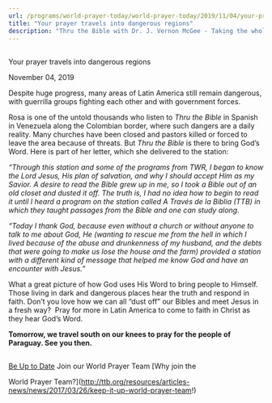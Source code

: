 ```yaml
---
url: /programs/world-prayer-today/world-prayer-today/2019/11/04/your-prayer-travels-into-dangerous-regions
title: "Your prayer travels into dangerous regions"
description: "Thru the Bible with Dr. J. Vernon McGee - Taking the whole Word to the whole world"
---
```







## 
 Your prayer travels into dangerous regions


November 04, 2019




Despite huge progress, many areas of Latin America still remain dangerous, with guerrilla groups fighting each other and with government forces. 


Rosa is one of the untold thousands who listen to *Thru the Bible* in Spanish in Venezuela along the Colombian border, where such dangers are a daily reality. Many churches have been closed and pastors killed or forced to leave the area because of threats. But *Thru the Bible* is there to bring God’s Word. Here is part of her letter, which she delivered to the station:


*“Through this station and some of the programs from TWR, I began to know the Lord Jesus, His plan of salvation, and why I should accept Him as my Savior. A desire to read the Bible grew up in me, so I took a Bible out of an old closet and dusted it off. The truth is, I had no idea how to begin to read it until I heard a program on the station called* *A Través de la Biblia (TTB) in which they taught passages from the Bible and one can study along.*


*“Today I thank God, because even without a church or without anyone to talk to me about God, He (wanting to rescue me from the hell in which I lived because of the abuse and drunkenness of my husband, and the debts that were going to make us lose the house and the farm) provided a station with a different kind of message that helped me know God and have an encounter with Jesus.”*


What a great picture of how God uses His Word to bring people to Himself. Those living in dark and dangerous places hear the truth and respond in faith. Don’t you love how we can all “dust off” our Bibles and meet Jesus in a fresh way?  Pray for more in Latin America to come to faith in Christ as they hear God’s Word. 


**Tomorrow, we travel south on our knees to pray for the people of Paraguay. See you then.** 







## 




[Be Up to Date](http://feeds.feedburner.com/WorldPrayerToday "World Prayer Today RSS Feed")
Join our World Prayer Team
[Why join the  

World Prayer Team?](http://ttb.org/resources/articles-news/news/2017/03/26/keep-it-up-world-prayer-team!)




